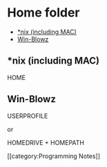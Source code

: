 # Home folder

- [\*nix (including MAC)](#nix-including-mac)
- [Win-Blowz](#win-blowz)

## \*nix (including MAC)

HOME

## Win-Blowz

USERPROFILE

or

HOMEDRIVE + HOMEPATH

[[category:Programming Notes]]
